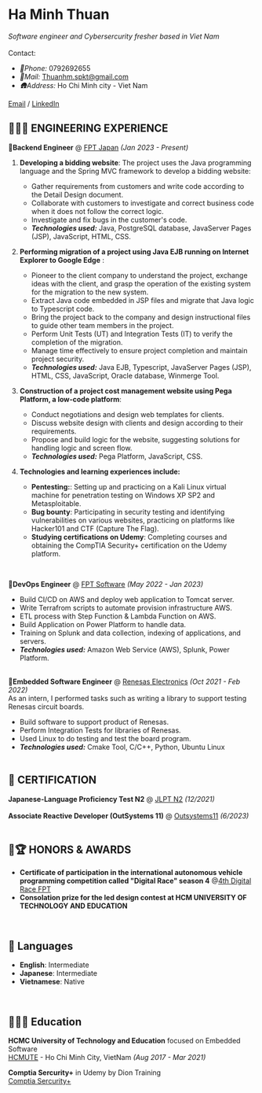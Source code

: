 # Ha Minh Thuan

_Software engineer and Cybersercurity fresher based in Viet Nam_ <br>
<br>
  Contact: 
- _📲Phone:_ 0792692655 <br>
- _📩Mail:_ Thuanhm.spkt@gmail.com <br>
- _🛖Address:_ Ho Chi Minh city - Viet Nam <br>

[Email](mailto:thuanhm.spkt@gmail.com) / [LinkedIn](https://www.linkedin.com/in/h%C3%A0-minh-thu%E1%BA%ADn-86166b170/) 

## 👩🏼‍💻 ENGINEERING EXPERIENCE

💼**Backend Engineer** @ [FPT Japan](https://fptsoftware.jp/about-us/fpt-nearshore-japan) _(Jan 2023 - Present)_ <br>
1. **Developing a bidding website**: The project uses the Java programming language and the Spring MVC framework to develop a bidding website:
   - Gather requirements from customers and write code according to the Detail Design document.
   - Collaborate with customers to investigate and correct business code when it does not follow the correct logic.  
   - Investigate and fix bugs in the customer's code.
   - **_Technologies used:_** Java, PostgreSQL database, JavaServer Pages (JSP), JavaScript, HTML, CSS.
  
2. **Performing migration of a project using Java EJB running on Internet Explorer to Google Edge** :
   - Pioneer to the client company to understand the project, exchange ideas with the client, and grasp the operation of the existing system for the migration to the new system.
   - Extract Java code embedded in JSP files and migrate that Java logic to Typescript code.
   - Bring the project back to the company and design instructional files to guide other team members in the project.
   - Perform Unit Tests (UT) and Integration Tests (IT) to verify the completion of the migration.
   - Manage time effectively to ensure project completion and maintain project security.
   - **_Technologies used:_** Java EJB, Typescript, JavaServer Pages (JSP), HTML, CSS, JavaScript, Oracle database, Winmerge Tool.
  
3. **Construction of a project cost management website using Pega Platform, a low-code platform**:
   - Conduct negotiations and design web templates for clients.
   - Discuss website design with clients and design according to their requirements.
   - Propose and build logic for the website, suggesting solutions for handling logic and screen flow.
   - **_Technologies used:_** Pega Platform, JavaScript, CSS.
  
4. **Technologies and learning experiences include:**
   - **Pentesting:**: Setting up and practicing on a Kali Linux virtual machine for penetration testing on Windows XP SP2 and Metasploitable.
   - **Bug bounty**: Participating in security testing and identifying vulnerabilities on various websites, practicing on platforms like Hacker101 and CTF (Capture The Flag).
   - **Studying certifications on Udemy**: Completing courses and obtaining the CompTIA Security+ certification on the Udemy platform.
<br>


💼**DevOps Engineer** @ [FPT Software](https://fptsoftware.com/#automotive-technology) _(May 2022 - Jan 2023)_ <br>
  - Build CI/CD on AWS and deploy web application to Tomcat server.
  - Write Terrafrom scripts to automate provision infrastructure AWS.
  - ETL process with Step Function & Lambda Function on AWS.
  - Build Application on Power Platform to handle data.
  - Training on Splunk and data collection, indexing of applications, and servers.
  - **_Technologies used:_** Amazon Web Service (AWS), Splunk, Power Platform.
<br><br>

💼**Embedded Software Engineer** @ [Renesas Electronics](https://www.renesas.com/us/en/buy-sample/buy-direct?gad_source=1) _(Oct 2021 - Feb 2022)_ <br>
As an intern, I performed tasks such as writing a library to support testing Renesas circuit boards.
  - Build software to support product of Renesas.
  - Perform Integration Tests for libraries of Renesas.
  - Used Linux to do testing and test the board program.
  - **_Technologies used:_** Cmake Tool, C/C++, Python, Ubuntu Linux
    <br><br>
## 📌 CERTIFICATION

**Japanese-Language Proficiency Test N2** @ [JLPT N2](JPLT_N2_ThuanHM5.jpg) _(12/2021)_<br>
<br>
**Associate Reactive Developer (OutSystems 11)** @ [Outsystems11](ThuanHa_OutSystems_Certificate.pdf) _(6/2023)_ <br>
<br>

## 🎤🏆 HONORS & AWARDS
    
- **Certificate of participation in the international autonomous vehicle programming competition called "Digital Race" season 4** @[4th Digital Race FPT](https://fpt.com/en/news/fpt-news/4th-season-digital-race-prizes-starts-with-record-breaking-prizes)
- **Consolation prize for the led design contest at HCM UNIVERSITY OF TECHNOLOGY AND EDUCATION**
<br>

## 💬 Languages

- **English**: Intermediate<br>
- **Japanese**: Intermediate<br>
- **Vietnamese**: Native<br>
<br>

## 👩🏼‍🎓 Education

**HCMC University of Technology and Education** focused on Embedded Software<br>
[HCMUTE](https://hcmute.edu.vn/) - Ho Chi Minh City, VietNam _(Aug 2017 - Mar 2021)_ <br>

**Comptia Sercurity+** in Udemy by Dion Training<br>
[Comptia Sercurity+](https://www.udemy.com/course/securityplus/)
